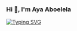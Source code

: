 ### Hi 👋, I'm Aya Aboelela
[![Typing SVG](https://readme-typing-svg.demolab.com?font=Fira+Code&weight=500&size=22&pause=1000&center=true&vCenter=true&random=false&width=435&lines=Junior+Backend+Developer;I%E2%80%99m+currently+working+in+IPMagiX;C%23+%7C+OOP+%7C+EFC;Database+Design+and+SQL+Query;Dapper+%7C+Dapper.Contrib;%E2%9A%A1+Fun+fact%3A+%F0%9F%98%87)](https://git.io/typing-svg)
